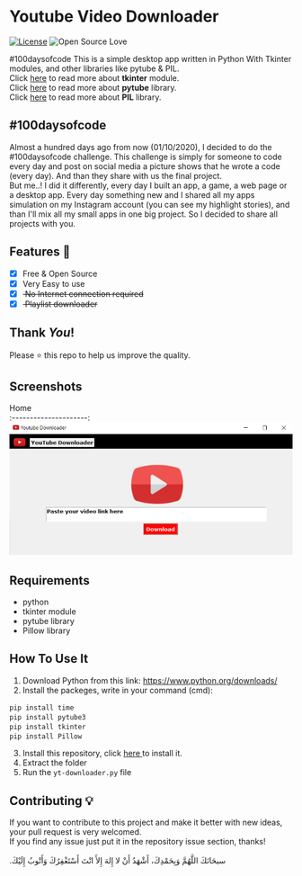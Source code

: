 # Youtube Video Downloader
[![License](https://img.shields.io/badge/License-MIT-blue.svg)](LICENSE)
![Open Source Love](https://badges.frapsoft.com/os/v1/open-source.svg?v=102)

#100daysofcode This is a simple desktop app written in Python With Tkinter modules, and other libraries like pytube & PIL.<br>
Click <a href="https://docs.python.org/3/library/tk.html"> here</a> to read more about **tkinter** module.<br>
Click <a href="https://python-pytube.readthedocs.io/en/latest/"> here</a> to read more about **pytube** library.<br>
Click <a href="https://pillow.readthedocs.io/en/stable/"> here</a> to read more about **PIL** library.

## #100daysofcode
Almost a hundred days ago from now (01/10/2020), I decided to do the #100daysofcode challenge. This challenge is simply for someone to code every day and post on social media a picture shows that he wrote a code (every day). And than they share with us the final project.<br>
But me..! I did it differently, every day I built an app, a game, a web page or a desktop app. Every day something new and I shared all my apps simulation on my Instagram account (you can see my highlight stories), and than I'll mix all my small apps in one big project. So I decided to share all projects with you.<br>

## Features :dart:
* [x] Free & Open Source
* [x] Very Easy to use
* [x] <del> No Internet connection required
* [x] <del> Playlist downloader

## Thank _You_!
Please :star: this repo to help us improve the quality.

## Screenshots
Home   
:---------------------:
![screenshoot](screenshots/yd.png) 

## Requirements
* python
* tkinter module
* pytube library
* Pillow library

## How To Use It
1. Download Python from this link: https://www.python.org/downloads/
2. Install the packeges, write in your command (cmd):
```bash
pip install time
pip install pytube3
pip install tkinter
pip install Pillow
```
3. Install this repository, click <a href="https://github.com/mohamedyanis/youtube-downloader/archive/master.zip"> here </a> to install it.
4. Extract the folder
5. Run the ```yt-downloader.py``` file

## Contributing 💡
If you want to contribute to this project and make it better with new ideas, your pull request is very welcomed.<br>
If you find any issue just put it in the repository issue section, thanks!<br><br>
.سبحَانَكَ اللَّهُمَّ وَبِحَمْدِكَ، أَشْهَدُ أَنْ لا إِلهَ إِلأَ انْتَ أَسْتَغْفِرُكَ وَأَتْوبُ إِلَيْكَ
